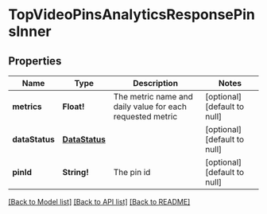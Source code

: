 # TopVideoPinsAnalyticsResponsePinsInner

## Properties
Name | Type | Description | Notes
------------ | ------------- | ------------- | -------------
**metrics** | **Float!** | The metric name and daily value for each requested metric | [optional] [default to null]
**dataStatus** | [**DataStatus**](DataStatus.md) |  | [optional] [default to null]
**pinId** | **String!** | The pin id | [optional] [default to null]

[[Back to Model list]](../README.md#documentation-for-models) [[Back to API list]](../README.md#documentation-for-api-endpoints) [[Back to README]](../README.md)


